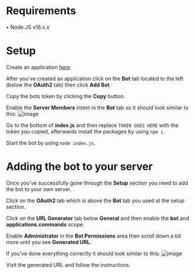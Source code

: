 # Requirements
• Node.JS v16.x.x

# Setup

Create an application [here](https://discord.com/developers/applications).

After you've created an application click on the **Bot** tab located to the left (below the **OAuth2** tab) then click **Add Bot**.

Copy the bots token by clicking the **Copy** button.

Enable the **Server Members** intent in the **Bot** tab so it should look similar to this:
![image](https://user-images.githubusercontent.com/94950634/143724046-8a82861a-6cf6-49c0-a47e-bef77ff0aee6.png)

Go to the bottom of **index.js** and then replace `TOKEN GOES HERE` with the token you copied, afterwards install the packages by using `npm i`.

Start the bot by using `node index.js`.

# Adding the bot to your server

Once you've successfully gone through the **Setup** section you need to add the bot to your own server.

Click on the **OAuth2** tab which is above the **Bot** tab you used at the setup section.

Click on the **URL Generator** tab below **General** and then enable the **bot** and **applications.commands** scope.

Enable **Administrator** in the **Bot Permissions** area then scroll down a bit more until you see **Generated URL**.

If you've done everything correctly it should look similar to this:
![image](https://user-images.githubusercontent.com/94950634/143378166-4abbbcea-f8c7-4fed-af89-6445fe517c68.png)

Visit the generated URL and follow the instructions.
